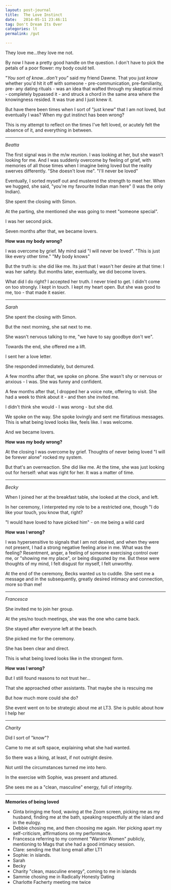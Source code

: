 ```yaml
---
layout: post-journal
title:  The Love Instinct
date:   2014-05-11 23:46:11
tag: Don't Dream Its Over
categories: lt
permalink: /gut

---
```


They love me...they love me not.

By now I have a pretty good handle on the question. I don't have to pick the petals of a poor flower: my body could tell.

"*You sort of know...don't you"* said my friend Dawne. That you just *know* whether you'd hit it off with someone - pre-communication, pre-familiarity, pre- any dating rituals - was an idea that wafted through my skeptical mind - completely bypassed it - and struck a chord in the same area where the knowingness resided. It was true and I just knew it.

But have there been times when I sort of "just knew" that I am not loved, but eventually I was? When my gut instinct has been wrong?

This is my attempt to reflect on the times I've felt loved, or acutely felt the absence of it, and everything in between. 

----

*Beatta*

The first signal was in the m/w reunion. I was looking at her, but she wasn't looking for me. And I was suddenly overcome by feeling of grief, with memories of all those times when I imagine being loved but the reality swerves differently. "She doesn't love me". "I'll never be loved"

Eventually, I sorted myself out and mustered the strength to meet her. When we hugged, she said, "you're my favourite Indian man here" (I was the only Indian).

She spent the closing with Simon.

At the parting, she mentioned she was going to meet "someone special".

I was her second pick. 

Seven months after that, we became lovers.

**How was my body wrong?**


I was overcome by grief. My mind said "I will never be loved". "This is just like every other time." "My body knows" 

But the truth is: she did like me. Its just that I wasn't her desire at that time: I was her safety. But months later, eventually, we did become lovers.

What did I do right? I accepted her truth. I never tried to get. I didn't come on too strongly. I kept in touch. I kept my heart open. But she was good to me, too - that made it easier.


---

*Sarah*

She spent the closing with Simon.

But the next morning, she sat next to me.

She wasn't nervous talking to me, "we have to say goodbye don't we".

Towards the end, she offered me a lift.

I sent her a love letter.

She responded immediately, but demured.

A few months after that, we spoke on phone. She wasn't shy or nervous or anxious - I was. She was funny and confident.

A few months after that, I dropped her a voice note, offering to visit. She had a week to think about it - and then she invited me.

I didn't think she would - I was wrong - but she did. 

We spoke on the way. She spoke lovingly and sent me flirtatious messages. This is what being loved looks like, feels like. I was welcome.

And we became lovers.

**How was my body wrong?**

At the closing I was overcome by grief. Thoughts of never being loved "I will be forever alone" rocked my system.

But that's an overreaction. She did like me. At the time, she was just looking out for herself: what was right for her. It was a matter of time.


---

*Becky* 


When I joined her at the breakfast table, she looked at the clock, and left.

In her ceremony, I interpreted my role to be a restricted one, though "I do like your touch, you know that, right?

"I would have loved to have picked him" - on me being a wild card


**How was I wrong?**

I was hypersensitive to signals that I am not desired, and when they were not present, I had a strong negative feeling arise in me. What was the feeling? Resentment, anger,  a feeling of someone exercising control over me, or "showing me my place", or being disgusted by me. But these were thoughts of my mind, I felt disgust for myself, I felt unworthy.

At the end of the ceremony, Becks wanted us to cuddle. She sent me a message and in the subsequently, greatly desired intimacy and connection, more so than me!


-----

*Francesca*


She invited me to join her group.

At the yes/no touch meetings, she was the one who came back.

She stayed after everyone left at the beach.

She picked me for the ceremony.

She has been clear and direct. 

This is what being loved looks like in the strongest form.

**How was I wrong?**

But I still found reasons to not trust her...

That she approached other assistants. 
That maybe she is rescuing me

But how much more could she do?

She event went on to be strategic about me at LT3.
She is public about how I help her


----

*Charity*

Did I sort of "know"?

Came to me at soft space, explaining what she had wanted.

So there was a liking, at least, if not outright desire.

Not until the circumstances turned me into hero.

In the exercise with Sophie, was present and attuned.

She sees me as a "clean, masculine" energy, full of integrity.

---


**Memories of being loved**

- Ginta bringing me food, waving at the Zoom screen, picking me as my husband, finding me at the bath, speaking respectfully at the island and in the eulogy.
- Debbie chosing me, and then choosing me again. Her picking apart my self-criticism, affirmations on my performance.
- Francesca referring to my comment "Warrior Women" publicly, mentioning to Mags that she had a good intimacy session. 
- Clare: sending me that long email after LT1
- Sophie: in islands. 
- Sarah
- Becky
- Charity "clean, masculine energy", coming to me in islands
- Sammie chosing me in Radically Honesty Dating
- Charlotte Facherty meeting me twice




